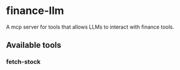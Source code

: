 # finance-llm

A mcp server for tools that allows LLMs to interact with finance tools.

## Available tools

### fetch-stock
